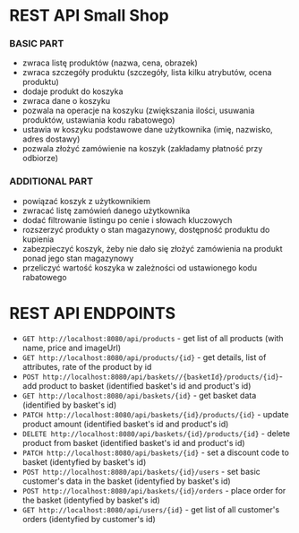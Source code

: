 # REST API Small Shop


### BASIC PART

- zwraca listę produktów (nazwa, cena, obrazek) 
- zwraca szczegóły produktu (szczegóły, lista kilku atrybutów, ocena produktu) 
- dodaje produkt do koszyka 
- zwraca dane o koszyku 
- pozwala na operacje na koszyku (zwiększania ilości, usuwania produktów, ustawiania kodu rabatowego) 
- ustawia w koszyku podstawowe dane użytkownika (imię, nazwisko, adres dostawy) 
- pozwala złożyć zamówienie na koszyk (zakładamy płatność przy odbiorze) 


### ADDITIONAL PART

- powiązać koszyk z użytkownikiem 
- zwracać listę zamówień danego użytkownika 
- dodać filtrowanie listingu po cenie i słowach kluczowych
- rozszerzyć produkty o stan magazynowy, dostępność produktu do kupienia
- zabezpieczyć koszyk, żeby nie dało się złożyć zamówienia na produkt ponad jego stan magazynowy
- przeliczyć wartość koszyka w zależności od ustawionego kodu rabatowego

# REST API ENDPOINTS

* `GET http://localhost:8080/api/products` - get list of all products (with name, price and imageUrl)
* `GET http://localhost:8080/api/products/{id}` - get details, list of attributes, rate of the product by id
* `POST http://localhost:8080/api/baskets//{basketId}/products/{id}`- add product to basket (identified basket's id and product's id)
* `GET http://localhost:8080/api/baskets/{id}` - get basket data (identified by basket's id) 
* `PATCH http://localhost:8080/api/baskets/{id}/products/{id}` - update product amount (identified basket's id and product's id)
* `DELETE http://localhost:8080/api/baskets/{id}/products/{id}` - delete product from basket (identified basket's id and product's id)
* `PATCH http://localhost:8080/api/baskets/{id}` - set a discount code to basket (identyfied by basket's id)
* `POST http://localhost:8080/api/baskets/{id}/users` - set basic customer's data in the basket (identyfied by basket's id)
* `POST http://localhost:8080/api/baskets/{id}/orders` - place order for the basket (identyfied by basket's id)
* `GET http://localhost:8080/api/users/{id}` - get list of all customer's orders (identyfied by customer's id)



